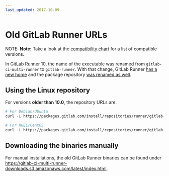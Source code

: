 ```yaml
---
last_updated: 2017-10-09
---
```


# Old GitLab Runner URLs

NOTE: **Note:**
Take a look at the [compatibility chart](../index.md#compatibility-chart) for
a list of compatible versions.

In GitLab Runner 10, the name of the executable was renamed from
`gitlab-ci-multi-runner` to `gitlab-runner`. With that change, GitLab Runner
[has a new home](https://gitlab.com/gitlab-org/gitlab-runner) and the package
repository [was renamed as well](https://packages.gitlab.com/runner/gitlab-runner).

## Using the Linux repository

For versions **older than 10.0**, the repository URLs are:

```bash
# For Debian/Ubuntu
curl -L https://packages.gitlab.com/install/repositories/runner/gitlab-ci-multi-runner/script.deb.sh | sudo bash

# For RHEL/CentOS
curl -L https://packages.gitlab.com/install/repositories/runner/gitlab-ci-multi-runner/script.rpm.sh | sudo bash
```

## Downloading the binaries manually

For manual installations, the old GitLab Runner binaries can be found under
https://gitlab-ci-multi-runner-downloads.s3.amazonaws.com/latest/index.html.

